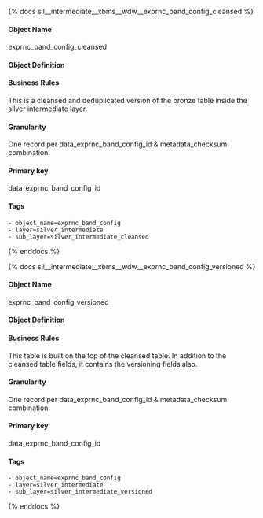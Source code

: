 {% docs sil__intermediate__xbms__wdw__exprnc_band_config_cleansed %}

#### Object Name
exprnc_band_config_cleansed

#### Object Definition


#### Business Rules
This is a cleansed and deduplicated version of the bronze table inside the silver intermediate layer.

#### Granularity
One record per data_exprnc_band_config_id & metadata_checksum combination.

#### Primary key
data_exprnc_band_config_id

#### Tags
    - object_name=exprnc_band_config
    - layer=silver_intermediate
    - sub_layer=silver_intermediate_cleansed

{% enddocs %}

{% docs sil__intermediate__xbms__wdw__exprnc_band_config_versioned %}

#### Object Name
exprnc_band_config_versioned

#### Object Definition


#### Business Rules
This table is built on the top of the cleansed table. In addition to the cleansed table fields, it contains the versioning fields also.

#### Granularity
One record per data_exprnc_band_config_id & metadata_checksum combination.

#### Primary key
data_exprnc_band_config_id

#### Tags
    - object_name=exprnc_band_config
    - layer=silver_intermediate
    - sub_layer=silver_intermediate_versioned

{% enddocs %}